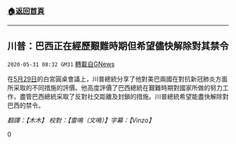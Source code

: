 ###  [:house:返回首頁](https://github.com/ourhimalayas/txt)
---

## 川普：巴西正在經歷艱難時期但希望儘快解除對其禁令
`2020-05-31 08:32 GM31` [轉載自GNews](https://gnews.org/zh-hant/218587/)

在[5月29日](https://www.youtube.com/watch?v=vzr8RmA4fBA)的白宮圓桌會議上，川普總統分享了他對美巴兩國在對抗新冠肺炎方面所采取的不同措施的評價。他高度評價了巴西總統在艱難時期對國家所做的努力工作，盡管巴西總統采取了反對社交距離及封鎖的措施。川普總統希望能盡快解除對巴西的禁令。

*翻譯：【木木】 校對：【雷鳴（文鳴）】字幕：【Vinzo】*

0
